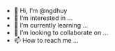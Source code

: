 - 👋 Hi, I’m @ngdhuy
- 👀 I’m interested in ...
- 🌱 I’m currently learning ...
- 💞️ I’m looking to collaborate on ...
- 📫 How to reach me ...

<!---
ngdhuy/ngdhuy is a ✨ special ✨ repository because its `README.md` (this file) appears on your GitHub profile.
You can click the Preview link to take a look at your changes.
--->
